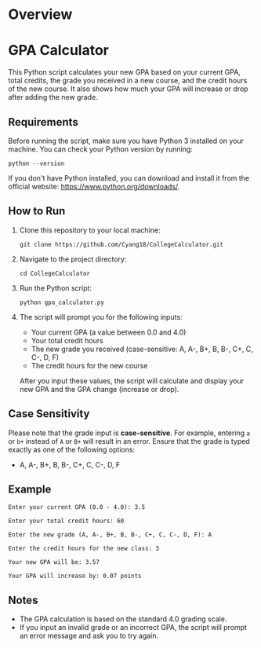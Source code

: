 # Overview

# GPA Calculator

This Python script calculates your new GPA based on your current GPA, total credits, the grade you received in a new course, and the credit hours of the new course. It also shows how much your GPA will increase or drop after adding the new grade.


## Requirements

Before running the script, make sure you have Python 3 installed on your machine. You can check your Python version by running:

```
python --version
```

If you don't have Python installed, you can download and install it from the official website: https://www.python.org/downloads/.

## How to Run

1. Clone this repository to your local machine:

   ```
   git clone https://github.com/Cyang18/CollegeCalculator.git
   ```

2. Navigate to the project directory: 

   ```
   cd CollegeCalculator
   ```

3. Run the Python script:

   ```
   python gpa_calculator.py
   ```

4. The script will prompt you for the following inputs:
   - Your current GPA (a value between 0.0 and 4.0)
   - Your total credit hours
   - The new grade you received (case-sensitive: A, A-, B+, B, B-, C+, C, C-, D, F)
   - The credit hours for the new course

   After you input these values, the script will calculate and display your new GPA and the GPA change (increase or drop).

## Case Sensitivity

Please note that the grade input is **case-sensitive**. For example, entering `a` or `b+` instead of `A` or `B+` will result in an error. Ensure that the grade is typed exactly as one of the following options:

- A, A-, B+, B, B-, C+, C, C-, D, F

## Example

```
Enter your current GPA (0.0 - 4.0): 3.5

Enter your total credit hours: 60

Enter the new grade (A, A-, B+, B, B-, C+, C, C-, D, F): A

Enter the credit hours for the new class: 3

Your new GPA will be: 3.57

Your GPA will increase by: 0.07 points
```

## Notes

- The GPA calculation is based on the standard 4.0 grading scale.
- If you input an invalid grade or an incorrect GPA, the script will prompt an error message and ask you to try again.


